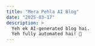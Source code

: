 ```yaml
---
title: "Mera Pehla AI Blog"
date: "2025-03-17"
description: >
  Yeh ek AI-generated blog hai.
  Yeh fully automated hai! 🚀
---
```


